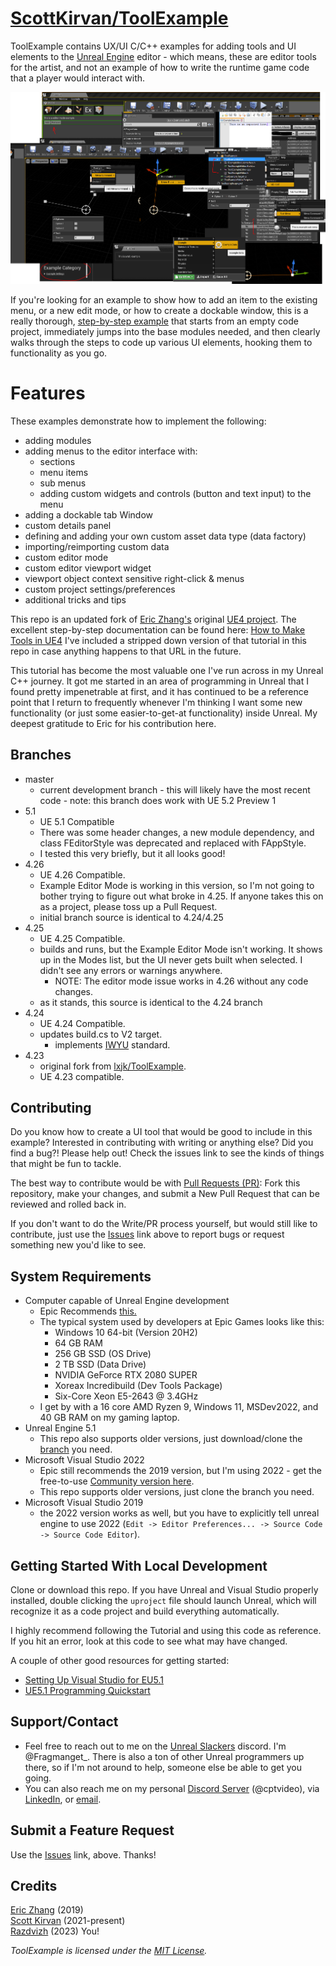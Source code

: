 # [ScottKirvan/ToolExample](https://github.com/ScottKirvan/ToolExample)
ToolExample contains UX/UI C/C++ examples for adding tools and UI elements to the [Unreal Engine](https://www.unrealengine.com) editor - which means, these are editor tools for the artist, and not an example of how to write the runtime game code that a player would interact with.  

![Splash Image](docs/images/splash.png)

If you're looking for an example to show how to add an item to the existing menu, or a new edit mode, or how to create a dockable window, this is a really thorough, [step-by-step example](https://lxjk.github.io/2019/10/01/How-to-Make-Tools-in-U-E.html) that starts from an empty code project, immediately jumps into the base modules needed, and then clearly walks through the steps to code up various UI elements, hooking them to functionality as you go.

# Features
These examples demonstrate how to implement the following:
- adding modules
- adding menus to the editor interface with:
  - sections
  - menu items
  - sub menus
  - adding custom widgets and controls (button and text input) to the menu
- adding a dockable tab Window
- custom details panel
- defining and adding your own custom asset data type (data factory)
- importing/reimporting custom data
- custom editor mode
- custom editor viewport widget
- viewport object context sensitive right-click & menus
- custom project settings/preferences
- additional tricks and tips

This repo is an updated fork of [Eric Zhang's](https://github.com/lxjk) original [UE4 project](https://github.com/lxjk/ToolExample).  The excellent step-by-step documentation can be found here: [How to Make Tools in UE4](https://lxjk.github.io/2019/10/01/How-to-Make-Tools-in-U-E.html)   I've included a stripped down version of that tutorial in this repo in case anything happens to that URL in the future.  

This tutorial has become the most valuable one I've run across in my Unreal C++ journey.  It got me started in an area of programming in Unreal that I found pretty impenetrable at first, and it has continued to be a reference point that I return to frequently whenever I'm thinking I want some new functionality (or just some easier-to-get-at functionality) inside Unreal.  My deepest gratitude to Eric for his contribution here.

## Branches
- master
    - current development branch - this will likely have the most recent code - note: this branch does work with UE 5.2 Preview 1
- 5.1
	- UE 5.1 Compatible
	- There was some header changes, a new module dependency, and class FEditorStyle was deprecated and replaced with FAppStyle.
	- I tested this very briefly, but it all looks good!
- 4.26
  - UE 4.26 Compatible.
  - Example Editor Mode is working in this version, so I'm not going to bother trying to figure out what broke in 4.25.  If anyone takes this on as a project, please toss up a Pull Request.
  - initial branch source is identical to 4.24/4.25
- 4.25
    - UE 4.25 Compatible.
    - builds and runs, but the Example Editor Mode isn't working.  It shows up in the Modes list, but the UI never gets built when selected.  I didn't see any errors or warnings anywhere.
        - NOTE:  The editor mode issue works in 4.26 without any code changes.
    - as it stands, this source is identical to the 4.24 branch
- 4.24
    - UE 4.24 Compatible.
    - updates build.cs to V2 target.
        - implements [IWYU](https://docs.unrealengine.com/en-US/ProductionPipelines/BuildTools/UnrealBuildTool/IWYU/index.html) standard.
- 4.23
    - original fork from [lxjk/ToolExample](https://github.com/lxjk/ToolExample).
    - UE 4.23 compatible.

## Contributing
Do you know how to create a UI tool that would be good to include in this example?  Interested in contributing with writing or anything else?  Did you find a bug?! Please help out!   Check the issues link to see the kinds of things that might be fun to tackle.

The best way to contribute would be with [Pull Requests (PR)](https://github.com/ScottKirvan/ToolExample/pulls):  Fork this repository, make your changes, and submit a New Pull Request that can be reviewed and rolled back in.

If you don't want to do the Write/PR process yourself, but would still like to contribute, just use the [Issues](https://github.com/ScottKirvan/ToolExample/issues) link above to report bugs or request something new you'd like to see.  

## System Requirements
- Computer capable of Unreal Engine development
	- Epic Recommends [this.](https://docs.unrealengine.com/5.1/en-US/hardware-and-software-specifications-for-unreal-engine/)
	- The typical system used by developers at Epic Games looks like this:
		-   Windows 10 64-bit (Version 20H2)
		-   64 GB RAM
		-   256 GB SSD (OS Drive)
		-   2 TB SSD (Data Drive)
		-   NVIDIA GeForce RTX 2080 SUPER
		-   Xoreax Incredibuild (Dev Tools Package)
		-   Six-Core Xeon E5-2643 @ 3.4GHz
	- I get by with a 16 core AMD Ryzen 9, Windows 11, MSDev2022, and 40 GB RAM on my gaming laptop.
- Unreal Engine 5.1
	- This repo also supports older versions, just download/clone the [branch](https://github.com/ScottKirvan/ToolExample/branches) you need.
- Microsoft Visual Studio 2022
	- Epic still recommends the 2019 version, but I'm using 2022 - get the free-to-use [Community version here](https://visualstudio.microsoft.com/vs/community/).
	- This repo supports older versions, just clone the branch you need.
- Microsoft Visual Studio 2019
	- the 2022 version works as well, but you have to explicitly tell unreal engine to use 2022 (`Edit -> Editor Preferences... -> Source Code -> Source Code Editor`).

## Getting Started With Local Development
Clone or download this repo.  If you have Unreal and Visual Studio properly installed, double clicking the `uproject` file should launch Unreal, which will recognize it as a code project and build everything automatically.  

I highly recommend following the Tutorial and using this code as reference.  If you hit an error, look at this code to see what may have changed.

A couple of other good resources for getting started:
- [Setting Up Visual Studio for EU5.1](https://docs.unrealengine.com/5.1/en-US/setting-up-visual-studio-development-environment-for-cplusplus-projects-in-unreal-engine/)
- [UE5.1 Programming Quickstart](https://docs.unrealengine.com/5.1/en-US/unreal-engine-cpp-quick-start/)

## Support/Contact
- Feel free to reach out to me on the [Unreal Slackers](https://discord.gg/unreal-slackers) discord.  I'm @Fragmanget_.  There is also a ton of other Unreal programmers up there, so if I'm not around to help, someone else be able to get you going.
- You can also reach me on my personal [Discord Server](https://discord.gg/TSKHvVFYxB) (@cptvideo), via [LinkedIn](https://www.linkedin.com/in/scottkirvan/), or <a href="mailto:ToolExample@skvfx.com">email</a>.

## Submit a Feature Request
Use the [Issues](https://github.com/ScottKirvan/ToolExample/issues) link, above.  Thanks!

## Credits
[Eric Zhang](https://github.com/lxjk) (2019)  
[Scott Kirvan](https://github.com/ScottKirvan) (2021-present)  
[Razdvizh](https://github.com/Razdvizh) (2023)
You!

*ToolExample is licensed under the [MIT License](LICENSE.md).*
